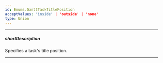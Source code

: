 ```yaml
---
id: Enums.GanttTaskTitlePosition
acceptValues: 'inside' | 'outside' | 'none'
type: Union
---
```

---
##### shortDescription
Specifies a task's title position.

---
